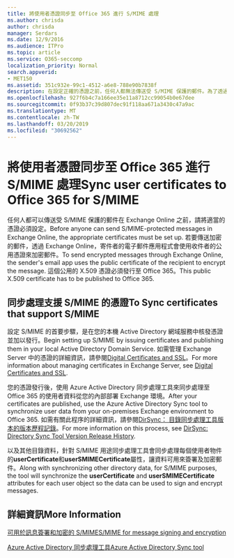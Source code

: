 ```yaml
---
title: 將使用者憑證同步至 Office 365 進行 S/MIME 處理
ms.author: chrisda
author: chrisda
manager: Serdars
ms.date: 12/9/2016
ms.audience: ITPro
ms.topic: article
ms.service: O365-seccomp
localization_priority: Normal
search.appverid:
- MET150
ms.assetid: 351c932e-99c1-4512-a6e8-788e90b7838f
description: 在設定正確的憑證之前，任何人都無法傳送受 S/MIME 保護的郵件。為了透過 Exchange Online 傳送加密郵件，寄件者的電子郵件程式會使用收件者的公用憑證為郵件加密。這個公用的 X.509 憑證必須發行至 Office 365。
ms.openlocfilehash: 927f6b4c7a166ee35e11a8712cc99054b0e67dee
ms.sourcegitcommit: 0f93b37c39d807dec91f118aa671a3430c47a9ac
ms.translationtype: MT
ms.contentlocale: zh-TW
ms.lasthandoff: 03/20/2019
ms.locfileid: "30692562"
---
```

# <a name="sync-user-certificates-to-office-365-for-smime"></a><span data-ttu-id="8184a-105">將使用者憑證同步至 Office 365 進行 S/MIME 處理</span><span class="sxs-lookup"><span data-stu-id="8184a-105">Sync user certificates to Office 365 for S/MIME</span></span>

<span data-ttu-id="8184a-106">任何人都可以傳送受 S/MIME 保護的郵件在 Exchange Online 之前，請將適當的憑證必須設定。</span><span class="sxs-lookup"><span data-stu-id="8184a-106">Before anyone can send S/MIME-protected messages in Exchange Online, the appropriate certificates must be set up.</span></span> <span data-ttu-id="8184a-107">若要傳送加密的郵件，透過 Exchange Online，寄件者的電子郵件應用程式會使用收件者的公用憑證來加密郵件。</span><span class="sxs-lookup"><span data-stu-id="8184a-107">To send encrypted messages through Exchange Online, the sender's email app uses the public certificate of the recipient to encrypt the message.</span></span> <span data-ttu-id="8184a-108">這個公用的 X.509 憑證必須發行至 Office 365。</span><span class="sxs-lookup"><span data-stu-id="8184a-108">This public X.509 certificate has to be published to Office 365.</span></span>

## <a name="to-sync-certificates-that-support-smime"></a><span data-ttu-id="8184a-109">同步處理支援 S/MIME 的憑證</span><span class="sxs-lookup"><span data-stu-id="8184a-109">To Sync certificates that support S/MIME</span></span>

<span data-ttu-id="8184a-110">設定 S/MIME 的首要步驟，是在您的本機 Active Directory 網域服務中核發憑證並加以發行。</span><span class="sxs-lookup"><span data-stu-id="8184a-110">Begin setting up S/MIME by issuing certificates and publishing them in your local Active Directory Domain Service.</span></span> <span data-ttu-id="8184a-111">如需管理 Exchange Server 中的憑證的詳細資訊，請參閱[Digital Certificates and SSL](http://technet.microsoft.com/library/a9e2e08c-d46a-4135-a387-eb653212b676.aspx)。</span><span class="sxs-lookup"><span data-stu-id="8184a-111">For more information about managing certificates in Exchange Server, see [Digital Certificates and SSL](http://technet.microsoft.com/library/a9e2e08c-d46a-4135-a387-eb653212b676.aspx).</span></span>

<span data-ttu-id="8184a-112">您的憑證發行後，使用 Azure Active Directory 同步處理工具來同步處理至 Office 365 的使用者資料從您的內部部署 Exchange 環境。</span><span class="sxs-lookup"><span data-stu-id="8184a-112">After your certificates are published, use the Azure Active Directory Sync tool to synchronize user data from your on-premises Exchange environment to Office 365.</span></span> <span data-ttu-id="8184a-113">如需有關此程序的詳細資訊，請參閱[DirSync： 目錄同步處理工具版本的版本歷程記錄](https://go.microsoft.com/fwlink/p/?LinkId=392587)。</span><span class="sxs-lookup"><span data-stu-id="8184a-113">For more information on this process, see [DirSync: Directory Sync Tool Version Release History](https://go.microsoft.com/fwlink/p/?LinkId=392587).</span></span>

<span data-ttu-id="8184a-114">以及其他目錄資料，針對 S/MIME 用途同步處理工具會同步處理每個使用者物件的**userCertificate**和**userSMIMECertificate**屬性，讓資料可用來簽署及加密郵件。</span><span class="sxs-lookup"><span data-stu-id="8184a-114">Along with synchronizing other directory data, for S/MIME purposes, the tool will synchronize the  **userCertificate** and **userSMIMECertificate** attributes for each user object so the data can be used to sign and encrypt messages.</span></span>

## <a name="more-information"></a><span data-ttu-id="8184a-115">詳細資訊</span><span class="sxs-lookup"><span data-stu-id="8184a-115">More Information</span></span>

[<span data-ttu-id="8184a-116">可用於訊息簽署和加密的 S/MIME</span><span class="sxs-lookup"><span data-stu-id="8184a-116">S/MIME for message signing and encryption</span></span>](s-mime-for-message-signing-and-encryption.md)

[<span data-ttu-id="8184a-117">Azure Active Directory 同步處理工具</span><span class="sxs-lookup"><span data-stu-id="8184a-117">Azure Active Directory Sync tool</span></span>](https://go.microsoft.com/fwlink/p/?LinkId=392587)
